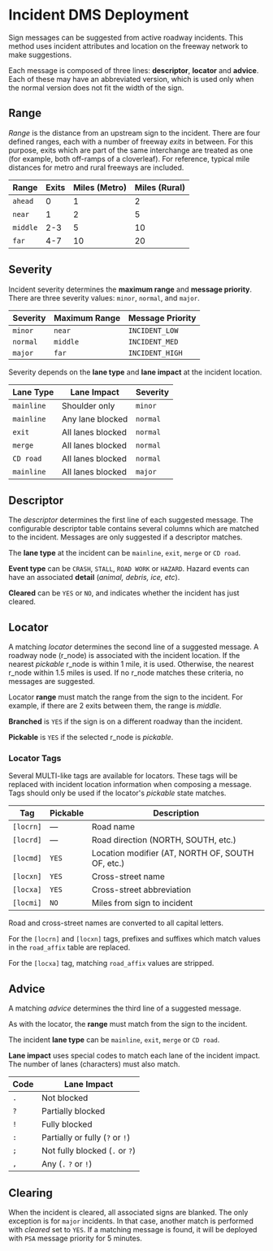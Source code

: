 # Incident DMS Deployment

Sign messages can be suggested from active roadway incidents.  This method uses
incident attributes and location on the freeway network to make suggestions.

Each message is composed of three lines: **descriptor**, **locator** and
**advice**.  Each of these may have an abbreviated version, which is used only
when the normal version does not fit the width of the sign.

## Range

*Range* is the distance from an upstream sign to the incident.  There are four
defined ranges, each with a number of freeway *exits* in between.  For this
purpose, exits which are part of the same interchange are treated as one (for
example, both off-ramps of a cloverleaf).  For reference, typical mile distances
for metro and rural freeways are included.

Range    | Exits | Miles (Metro) | Miles (Rural)
---------|-------|---------------|--------------
`ahead`  |     0 |             1 |             2
`near`   |     1 |             2 |             5
`middle` |   2-3 |             5 |            10
`far`    |   4-7 |            10 |            20

## Severity

Incident severity determines the **maximum range** and **message priority**.
There are three severity values: `minor`, `normal`, and `major`.

Severity | Maximum Range | Message Priority
---------|---------------|------------------
`minor`  | `near`        | `INCIDENT_LOW`
`normal` | `middle`      | `INCIDENT_MED`
`major`  | `far`         | `INCIDENT_HIGH`

Severity depends on the **lane type** and **lane impact** at the incident
location.

Lane Type   | Lane Impact       | Severity
------------|-------------------|---------
`mainline`  | Shoulder only     | `minor`
`mainline`  | Any lane blocked  | `normal`
`exit`      | All lanes blocked | `normal`
`merge`     | All lanes blocked | `normal`
`CD road`   | All lanes blocked | `normal`
`mainline`  | All lanes blocked | `major`

## Descriptor

The *descriptor* determines the first line of each suggested message.  The
configurable descriptor table contains several columns which are matched to the
incident.  Messages are only suggested if a descriptor matches.

The **lane type** at the incident can be `mainline`, `exit`, `merge` or
`CD road`.

**Event type** can be `CRASH`, `STALL`, `ROAD WORK` or `HAZARD`.  Hazard events
can have an associated **detail** (*animal, debris, ice, etc*).

**Cleared** can be `YES` or `NO`, and indicates whether the incident has just
cleared.

## Locator

A matching *locator* determines the second line of a suggested message.  A
roadway node (r_node) is associated with the incident location.  If the nearest
*pickable* r_node is within 1 mile, it is used.  Otherwise, the nearest r_node
within 1.5 miles is used.  If no r_node matches these criteria, no messages are
suggested.

Locator **range** must match the range from the sign to the incident.  For
example, if there are 2 exits between them, the range is *middle*.

**Branched** is `YES` if the sign is on a different roadway than the incident.

**Pickable** is `YES` if the selected r_node is *pickable*.

### Locator Tags

Several MULTI-like tags are available for locators.  These tags will be replaced
with incident location information when composing a message.  Tags should only
be used if the locator's *pickable* state matches.

Tag       | Pickable | Description
----------|----------|-------------------------------------------------
`[locrn]` | —        | Road name
`[locrd]` | —        | Road direction (NORTH, SOUTH, etc.)
`[locmd]` | `YES`    | Location modifier (AT, NORTH OF, SOUTH OF, etc.)
`[locxn]` | `YES`    | Cross-street name
`[locxa]` | `YES`    | Cross-street abbreviation
`[locmi]` | `NO`     | Miles from sign to incident

Road and cross-street names are converted to all capital letters.

For the `[locrn]` and `[locxn]` tags, prefixes and suffixes which match values
in the `road_affix` table are replaced.

For the `[locxa]` tag, matching `road_affix` values are stripped.

## Advice

A matching *advice* determines the third line of a suggested message.

As with the locator, the **range** must match from the sign to the incident.

The incident **lane type** can be `mainline`, `exit`, `merge` or `CD road`.

**Lane impact** uses special codes to match each lane of the incident impact.
The number of lanes (characters) must also match.

Code | Lane Impact
-----|----------------------------
`.`  | Not blocked
`?`  | Partially blocked
`!`  | Fully blocked
`:`  | Partially or fully (`?` or `!`)
`;`  | Not fully blocked (`.` or `?`)
`,`  | Any (`.` `?` or `!`)

## Clearing

When the incident is cleared, all associated signs are blanked.  The only
exception is for `major` incidents.  In that case, another match is performed
with *cleared* set to `YES`.  If a matching message is found, it will be
deployed with `PSA` message priority for 5 minutes.
